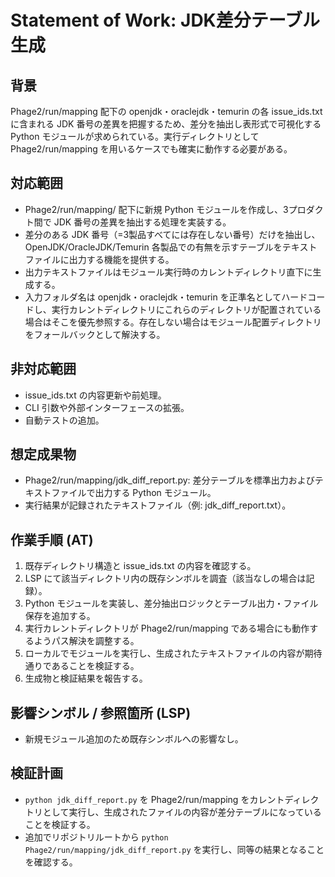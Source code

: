 # Statement of Work: JDK差分テーブル生成

## 背景
Phage2/run/mapping 配下の openjdk・oraclejdk・temurin の各 issue_ids.txt に含まれる JDK 番号の差異を把握するため、差分を抽出し表形式で可視化する Python モジュールが求められている。実行ディレクトリとして Phage2/run/mapping を用いるケースでも確実に動作する必要がある。

## 対応範囲
- Phage2/run/mapping/ 配下に新規 Python モジュールを作成し、3プロダクト間で JDK 番号の差異を抽出する処理を実装する。
- 差分のある JDK 番号（=3製品すべてには存在しない番号）だけを抽出し、OpenJDK/OracleJDK/Temurin 各製品での有無を示すテーブルをテキストファイルに出力する機能を提供する。
- 出力テキストファイルはモジュール実行時のカレントディレクトリ直下に生成する。
- 入力フォルダ名は openjdk・oraclejdk・temurin を正準名としてハードコードし、実行カレントディレクトリにこれらのディレクトリが配置されている場合はそこを優先参照する。存在しない場合はモジュール配置ディレクトリをフォールバックとして解決する。

## 非対応範囲
- issue_ids.txt の内容更新や前処理。
- CLI 引数や外部インターフェースの拡張。
- 自動テストの追加。

## 想定成果物
- Phage2/run/mapping/jdk_diff_report.py: 差分テーブルを標準出力およびテキストファイルで出力する Python モジュール。
- 実行結果が記録されたテキストファイル（例: jdk_diff_report.txt）。

## 作業手順 (AT)
1. 既存ディレクトリ構造と issue_ids.txt の内容を確認する。
2. LSP にて該当ディレクトリ内の既存シンボルを調査（該当なしの場合は記録）。
3. Python モジュールを実装し、差分抽出ロジックとテーブル出力・ファイル保存を追加する。
4. 実行カレントディレクトリが Phage2/run/mapping である場合にも動作するようパス解決を調整する。
5. ローカルでモジュールを実行し、生成されたテキストファイルの内容が期待通りであることを検証する。
6. 生成物と検証結果を報告する。

## 影響シンボル / 参照箇所 (LSP)
- 新規モジュール追加のため既存シンボルへの影響なし。

## 検証計画
- `python jdk_diff_report.py` を Phage2/run/mapping をカレントディレクトリとして実行し、生成されたファイルの内容が差分テーブルになっていることを検証する。
- 追加でリポジトリルートから `python Phage2/run/mapping/jdk_diff_report.py` を実行し、同等の結果となることを確認する。

